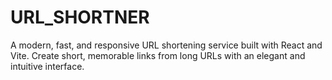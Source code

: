 # URL_SHORTNER
A modern, fast, and responsive URL shortening service built with React and Vite. Create short, memorable links from long URLs with an elegant and intuitive interface.

